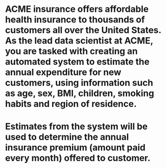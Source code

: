 # ACME insurance offers affordable health insurance to thousands of customers all over the United States. As the lead data scientist at ACME, you are tasked with creating an automated system to estimate the annual expenditure for new customers, using information such as age, sex, BMI, children, smoking habits and region of residence.

# Estimates from the system will be used to determine the annual insurance premium (amount paid every month) offered to customer.